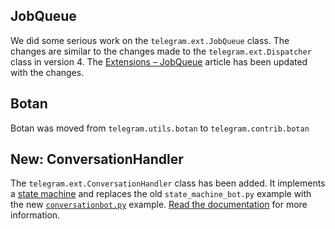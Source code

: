 ## JobQueue
We did some serious work on the `telegram.ext.JobQueue` class. The changes are similar to the changes made to the `telegram.ext.Dispatcher` class in version 4. The [Extensions – JobQueue](https://github.com/python-telegram-bot/python-telegram-bot/wiki/Extensions-%E2%80%93-JobQueue) article has been updated with the changes.

## Botan
Botan was moved from `telegram.utils.botan` to `telegram.contrib.botan`

## New: ConversationHandler
The `telegram.ext.ConversationHandler` class has been added. It implements a [state machine](https://en.wikipedia.org/wiki/Finite-state_machine) and replaces the old `state_machine_bot.py` example with the new [`conversationbot.py`](https://github.com/python-telegram-bot/python-telegram-bot/blob/master/examples/conversationbot.py) example. [Read the documentation](http://python-telegram-bot.readthedocs.io/en/latest/telegram.ext.conversationhandler.html) for more information.